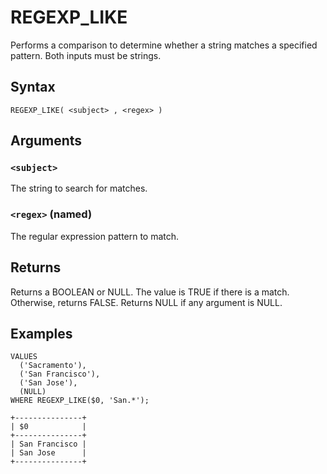 # REGEXP_LIKE

Performs a comparison to determine whether a string matches a specified pattern. Both inputs must be strings.

## Syntax

```scopeql
REGEXP_LIKE( <subject> , <regex> )
```

## Arguments

### `<subject>`

The string to search for matches.

### `<regex>` (named)

The regular expression pattern to match.

## Returns

Returns a BOOLEAN or NULL. The value is TRUE if there is a match. Otherwise, returns FALSE. Returns NULL if any argument is NULL.

## Examples

```scopeql
VALUES
  ('Sacramento'),
  ('San Francisco'),
  ('San Jose'),
  (NULL)
WHERE REGEXP_LIKE($0, 'San.*');
```

```
+---------------+
| $0            |
+---------------+
| San Francisco |
| San Jose      |
+---------------+
```

